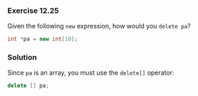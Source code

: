 ### Exercise 12.25

Given the following `new` expression, how would you `delete pa`?

```cpp
int *pa = new int[10];
```

### Solution

Since `pa` is an array, you must use the `delete[]` operator:

```cpp
delete [] pa;
```
